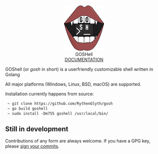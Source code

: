 <p align="center">
    <img width="128" alt="GOSH" src="./docs/assets/Gosh.png"><br />
    GOSHell<br />
    <a href="//rythenglyth.github.io/gosh/">DOCUMENTATION</a>
</p>

GOShell (or *gosh* in short) is a userfriendly customizable shell written in Golang

All major platforms (Windows, Linux, BSD, macOS) are supported.

Installation currently happens from source:
```
 ~ git clone https://github.com/RythenGlyth/gosh
 ~ go build goshell
 ~ sudo install -Dm755 goshell /usr/local/bin/
```

## Still in development
Contributions of any form are always welcome. If you have a GPG key, please [sign your commits](https://git-scm.com/book/en/v2/Git-Tools-Signing-Your-Work).
